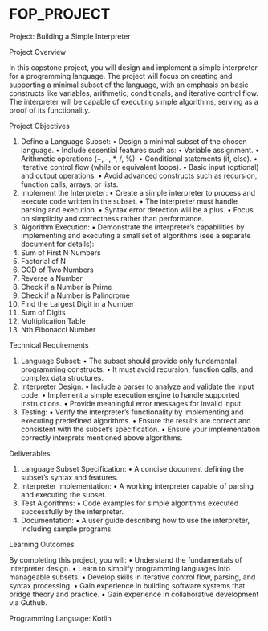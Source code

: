 # FOP_PROJECT
Project: Building a Simple Interpreter

Project Overview

In this capstone project, you will design and implement a simple interpreter
for a programming language. The project will focus on creating and supporting
a minimal subset of the language, with an emphasis on basic constructs like
variables, arithmetic, conditionals, and iterative control flow. The interpreter
will be capable of executing simple algorithms, serving as a proof of its functionality.

Project Objectives
1.	Define a Language Subset:
•	Design a minimal subset of the chosen language.
•	Include essential features such as:
•	Variable assignment.
•	Arithmetic operations (+, -, *, /, %).
•	Conditional statements (if, else).
•	Iterative control flow (while or equivalent loops).
•	Basic input (optional) and output operations.
•	Avoid advanced constructs such as recursion, function calls, arrays, or lists.
2.	Implement the Interpreter:
•	Create a simple interpreter to process and execute code written in the subset.
•	The interpreter must handle parsing and execution.
•	Syntax error detection will be a plus.
•	Focus on simplicity and correctness rather than performance.
3.	Algorithm Execution:
•	Demonstrate the interpreter’s capabilities by implementing and executing a small set of algorithms (see a separate document for details):
1. Sum of First N Numbers
2. Factorial of N
3. GCD of Two Numbers
4. Reverse a Number
5. Check if a Number is Prime
6. Check if a Number is Palindrome
7. Find the Largest Digit in a Number
8. Sum of Digits
9. Multiplication Table
10. Nth Fibonacci Number


Technical Requirements
1.	Language Subset:
•	The subset should provide only fundamental programming constructs.
•	It must avoid recursion, function calls, and complex data structures.
2.	Interpreter Design:
•	Include a parser to analyze and validate the input code.
•	Implement a simple execution engine to handle supported instructions.
•	Provide meaningful error messages for invalid input.
3.	Testing:
•	Verify the interpreter’s functionality by implementing and executing predefined algorithms.
•	Ensure the results are correct and consistent with the subset’s specification.
•	Ensure your implementation correctly interprets mentioned above algorithms.

Deliverables
1.	Language Subset Specification:
•	A concise document defining the subset’s syntax and features.
2.	Interpreter Implementation:
•	A working interpreter capable of parsing and executing the subset.
3.	Test Algorithms:
•	Code examples for simple algorithms executed successfully by the interpreter.
4.	Documentation:
•	A user guide describing how to use the interpreter, including sample programs.

Learning Outcomes

By completing this project, you will:
•	Understand the fundamentals of interpreter design.
•	Learn to simplify programming languages into manageable subsets.
•	Develop skills in iterative control flow, parsing, and syntax processing.
•	Gain experience in building software systems that bridge theory and practice.
•	Gain experience in collaborative development via Guthub.

Programming Language:
Kotlin


